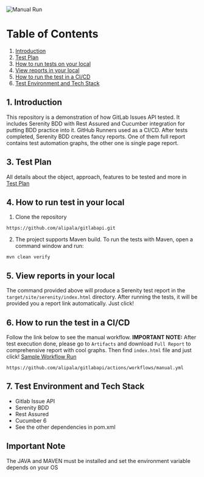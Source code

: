 ![Manual Run](https://github.com/alipala/gitlabapi/actions/workflows/manual.yml/badge.svg)

# Table of Contents
1. [Introduction](#1-introduction)
2. [Test Plan](#2-test-plan)
3. [How to run tests on your local](#3-how-to-run-the-tests-on-your-local)
4. [View reports in your local](#4-view-reports-in-your-local)
5. [How to run the test in a CI/CD](#5-how-to-run-the-test-in-a-cicd-github)
6. [Test Environment and Tech Stack](#6-test-environment-and-tech-stack)

## 1. Introduction
This repository is a demonstration of how GitLab Issues API tested.
It includes Serenity BDD with Rest Assured and Cucumber integration for putting BDD practice into it.
GitHub Runners used as a CI/CD. After tests completed, Serenity BDD creates fancy reports. One of them
full report contains test automation graphs, the other one is single page report.

## 3. Test Plan
All details about the object, approach, features to be tested and more in [Test Plan](src/test/resources/docs/test_plan.md)

## 4. How to run test in your local
1. Clone the repository
```
https://github.com/alipala/gitlabapi.git
```

2. The project supports Maven build. To run the tests with Maven, open a command window and run:
```
mvn clean verify
```

## 5. View reports in your local
The command provided above will produce a Serenity test report in the `target/site/serenity/index.html` directory.
After running the tests, it will be provided you a report link automatically. Just click!

## 6. How to run the test in a CI/CD
Follow the link below to see the manual workflow. **IMPORTANT NOTE:** After test execution done, please go to `Artifacts` and download `Full Report`
to comprehensive report with cool graphs. Then find `index.html` file and just click! 
<a href="https://github.com/alipala/gitlabapi/actions/runs/2424251475/" target="_blank">Sample Workflow Run</a>
```
https://github.com/alipala/gitlabapi/actions/workflows/manual.yml   
```

## 7. Test Environment and Tech Stack
* Gitlab Issue API
* Serenity BDD
* Rest Assured
* Cucumber 6
* See the other dependencies in pom.xml

## Important Note
The JAVA and MAVEN must be installed and set the environment variable depends on your OS